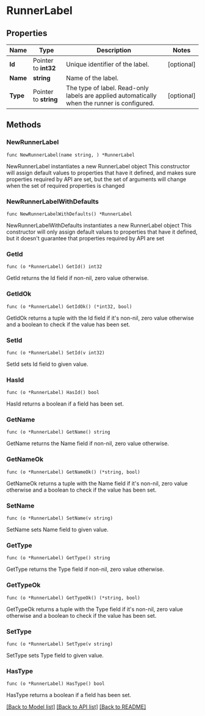 # RunnerLabel

## Properties

Name | Type | Description | Notes
------------ | ------------- | ------------- | -------------
**Id** | Pointer to **int32** | Unique identifier of the label. | [optional] 
**Name** | **string** | Name of the label. | 
**Type** | Pointer to **string** | The type of label. Read-only labels are applied automatically when the runner is configured. | [optional] 

## Methods

### NewRunnerLabel

`func NewRunnerLabel(name string, ) *RunnerLabel`

NewRunnerLabel instantiates a new RunnerLabel object
This constructor will assign default values to properties that have it defined,
and makes sure properties required by API are set, but the set of arguments
will change when the set of required properties is changed

### NewRunnerLabelWithDefaults

`func NewRunnerLabelWithDefaults() *RunnerLabel`

NewRunnerLabelWithDefaults instantiates a new RunnerLabel object
This constructor will only assign default values to properties that have it defined,
but it doesn't guarantee that properties required by API are set

### GetId

`func (o *RunnerLabel) GetId() int32`

GetId returns the Id field if non-nil, zero value otherwise.

### GetIdOk

`func (o *RunnerLabel) GetIdOk() (*int32, bool)`

GetIdOk returns a tuple with the Id field if it's non-nil, zero value otherwise
and a boolean to check if the value has been set.

### SetId

`func (o *RunnerLabel) SetId(v int32)`

SetId sets Id field to given value.

### HasId

`func (o *RunnerLabel) HasId() bool`

HasId returns a boolean if a field has been set.

### GetName

`func (o *RunnerLabel) GetName() string`

GetName returns the Name field if non-nil, zero value otherwise.

### GetNameOk

`func (o *RunnerLabel) GetNameOk() (*string, bool)`

GetNameOk returns a tuple with the Name field if it's non-nil, zero value otherwise
and a boolean to check if the value has been set.

### SetName

`func (o *RunnerLabel) SetName(v string)`

SetName sets Name field to given value.


### GetType

`func (o *RunnerLabel) GetType() string`

GetType returns the Type field if non-nil, zero value otherwise.

### GetTypeOk

`func (o *RunnerLabel) GetTypeOk() (*string, bool)`

GetTypeOk returns a tuple with the Type field if it's non-nil, zero value otherwise
and a boolean to check if the value has been set.

### SetType

`func (o *RunnerLabel) SetType(v string)`

SetType sets Type field to given value.

### HasType

`func (o *RunnerLabel) HasType() bool`

HasType returns a boolean if a field has been set.


[[Back to Model list]](../README.md#documentation-for-models) [[Back to API list]](../README.md#documentation-for-api-endpoints) [[Back to README]](../README.md)


